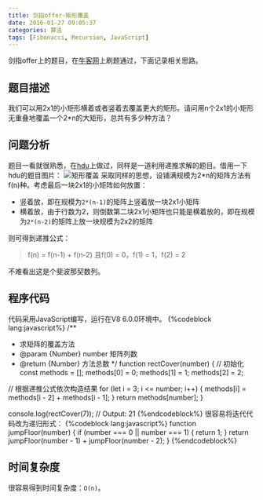 ```yaml
---
title: 剑指offer-矩形覆盖
date: 2016-01-27 09:05:37
categories: 算法
tags: [Fibonacci, Recursion, JavaScript]
---
```

剑指offer上的题目，在[牛客网](https://www.nowcoder.com/)上刷题通过，下面记录相关思路。

## 题目描述
我们可以用2x1的小矩形横着或者竖着去覆盖更大的矩形。请问用n个2x1的小矩形无重叠地覆盖一个2*n的大矩形，总共有多少种方法？

## 问题分析
题目一看就很熟悉，在[hdu](http://acm.hdu.edu.cn/showproblem.php?pid=2046)上做过，同样是一道利用递推求解的题目。借用一下hdu的题目图片：
![矩形覆盖](http://7xs1tt.com1.z0.glb.clouddn.com//blog/%E5%89%91%E6%8C%87offer-%E7%9F%A9%E5%BD%A2%E8%A6%86%E7%9B%96/pic1.jpg)
采取同样的思想，设铺满规模为2*n的矩阵方法有f(n)种。考虑最后一块2x1的小矩阵如何放置：
- 竖着放，即在规模为`2*(n-1)`的矩阵上竖着放一块2x1小矩阵
- 横着放，由于行数为2，则倒数第二块2x1小矩阵也只能是横着放的，即在规模为`2*(n-2)`的矩阵上放一块规模为2x2的矩阵

则可得到递推公式：
> f(n) = f(n-1) + f(n-2)
> 且f(0) = 0，f(1) = 1，f(2) = 2

不难看出这是个斐波那契数列。
<!--more-->
## 程序代码
代码采用JavaScript编写，运行在V8 6.0.0环境中。
{%codeblock lang:javascript%}
/**
 * 求矩阵的覆盖方法
 * @param  {Number} number 矩阵列数
 * @return {Number}        方法总数
 */
function rectCover(number) {
  // 初始化
  const methods = [];
  methods[0] = 0;
  methods[1] = 1;
  methods[2] = 2;

  // 根据递推公式依次构造结果
  for (let i = 3; i <= number; i++) {
    methods[i] = methods[i - 2] + methods[i - 1];
  }
  return methods[number];
}

console.log(rectCover(7));  // Output: 21
{%endcodeblock%}
很容易将迭代代码改为递归形式：
{%codeblock lang:javascript%}
function jumpFloor(number) {
  if (number === 0 || number === 1) {
    return 1;
  }
  return jumpFloor(number - 1) + jumpFloor(number - 2);
}
{%endcodeblock%}

## 时间复杂度
很容易得到时间复杂度：`O(n)`。